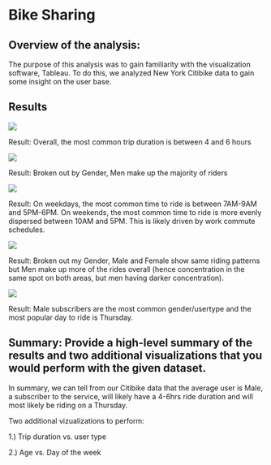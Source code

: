 # Bike Sharing

## Overview of the analysis: 

The purpose of this analysis was to gain familiarity with the visualization software, Tableau. To do this, we analyzed New York Citibike data to gain some insight on the user base.

## Results

![](https://github.com/niklasax/bikesharing/blob/main/Checkout_Times.png)

Result: Overall, the most common trip duration is between 4 and 6 hours


![](https://github.com/niklasax/bikesharing/blob/main/Checkout_Times_Gender.png)

Result: Broken out by Gender, Men make up the majority of riders

![](https://github.com/niklasax/bikesharing/blob/main/Bike_Trips.png)

Result: On weekdays, the most common time to ride is between 7AM-9AM and 5PM-6PM. On weekends, the most common time to ride is more evenly dispersed between 10AM and 5PM. This is likely driven by work commute schedules.

![](https://github.com/niklasax/bikesharing/blob/main/Bike_Trips_Gender.png)

Result: Broken out my Gender, Male and Female show same riding patterns but Men make up more of the rides overall (hence concentration in the same spot on both areas, but men having darker concentration).

![](https://github.com/niklasax/bikesharing/blob/main/Usertrips_Gender.png)

Result: Male subscribers are the most common gender/usertype and the most popular day to ride is Thursday.

## Summary: Provide a high-level summary of the results and two additional visualizations that you would perform with the given dataset.

In summary, we can tell from our Citibike data that the average user is Male, a subscriber to the service, will likely have a 4-6hrs ride duration and will most likely be riding on a Thursday.

Two additional vizualizations to perform:

1.) Trip duration vs. user type

2.) Age vs. Day of the week
